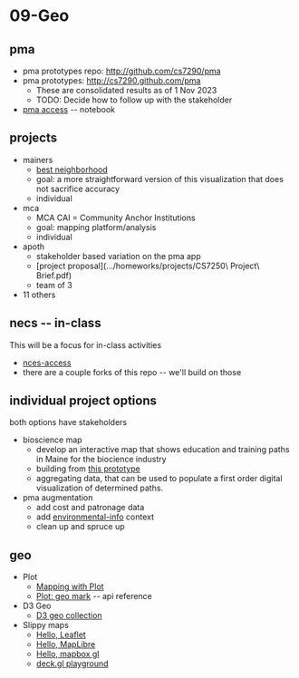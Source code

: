 # 09-Geo

## pma

* pma prototypes repo: http://github.com/cs7290/pma
* pma prototypes: http://cs7290.github.com/pma
  * These are consolidated results as of 1 Nov 2023
  * TODO: Decide how to follow up with the stakeholder
* [pma access](https://observablehq.com/@class/pma-access) -- notebook

## projects

* mainers
  * [best neighborhood](https://bestneighborhood.org/household-income-maine/)
  * goal: a more straightforward version of this visualization that does not sacrifice accuracy 
  * individual
* mca 
  * MCA CAI = Community Anchor Institutions
  * goal: mapping platform/analysis
  * individual
* apoth
  * stakeholder based variation on the pma app
  * [project proposal](.../homeworks/projects/CS7250\ Project\ Brief.pdf)
  * team of 3
* 11 others

## necs -- in-class

This will be a focus for in-class activities

* [nces-access](https://observablehq.com/@class/necs-access)
* there are a couple forks of this repo -- we'll build on those

## individual project options

both options have stakeholders

* bioscience map
  * develop an interactive map that shows education and training paths in Maine for the biocience industry 
  * building from [this prototype](https://pbogden.github.io/bioscience/)
  * aggregating data, that can be used to populate a first order digital visualization of determined paths.  
* pma augmentation
  * add cost and patronage data
  * add [environmental-info](https://observablehq.com/@observablehq/noaa-weather-data-by-major-u-s-city) context
  * clean up and spruce up

## geo

* Plot
  * [Mapping with Plot](https://observablehq.com/@observablehq/plot-mapping)
  * [Plot: geo mark](https://observablehq.com/plot/marks/geo) -- api reference
* D3 Geo
  * [D3 geo collection](https://observablehq.com/collection/@d3/d3-geo)
* Slippy maps
  * [Hello, Leaflet](https://observablehq.com/@observablehq/hello-leaflet)
  * [Hello, MapLibre](https://observablehq.com/@pbogden/hello-maplibre)
  * [Hello, mapbox gl](https://observablehq.com/@observablehq/hello-mapbox-gl)
  * [deck.gl playground](https://observablehq.com/@pessimistress/deck-gl-playground)
